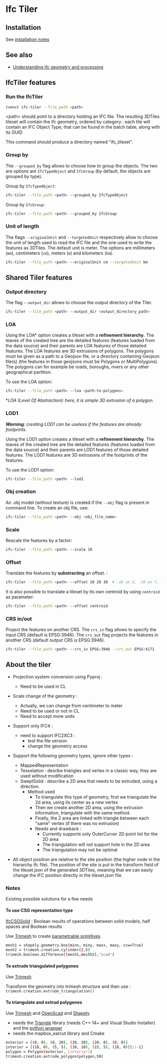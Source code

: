 # Ifc Tiler

## Installation

See [installation notes](https://github.com/VCityTeam/py3dtilers/blob/master/README.md)

## See also

- [Understanding ifc geometry and processing](IFC_Geometry.md)

## IfcTiler features

### Run the IfcTiler

```bash
(venv) ifc-tiler --file_path <path>
```

\<path\> should point to a directory holding an IFC file.
The resulting 3DTiles tileset will contain the ifc geometry, ordered by category :
each tile will contain an IFC Object Type, that can be found in the batch table, along with its GUID

This command should produce a directory named "ifc_tileset".

### Group by

The `--grouped_by` flag allows to choose how to group the objects. The two are options are `IfcTypeObject` and `IfcGroup` (by default, the objects are grouped by type).

Group by `IfcTypeObject`:

```bash
ifc-tiler --file_path <path> --grouped_by IfcTypeObject
```

Group by `IfcGroup`:

```bash
ifc-tiler --file_path <path> --grouped_by IfcGroup
```

### Unit of length

The flags `--originalUnit` and `--targetedUnit` respectively allow to choose the unit of length used to read the IFC file and the one used to write the features as 3DTiles. The default unit is meter. The options are millimeters (`mm`), centimeters (`cm`), meters (`m`) and kilometers (`km`).

```bash
ifc-tiler --file_path <path> --originalUnit cm --targetedUnit km
```

## Shared Tiler features

### Output directory

The flag `--output_dir` allows to choose the output directory of the Tiler.

```bash
ifc-tiler --file_path <path> --output_dir <output_directory_path>
```

### LOA

Using the LOA\* option creates a tileset with a __refinement hierarchy__. The leaves of the created tree are the detailed features (features loaded from the data source) and their parents are LOA features of those detailed features. The LOA features are 3D extrusions of polygons. The polygons must be given as a path to a Geojson file, or a directory containing Geojson file(s) (the features in those geojsons must be Polygons or MultiPolygons). The polygons can for example be roads, boroughs, rivers or any other geographical partition.

To use the LOA option:

```bash
ifc-tiler --file_path <path> --loa <path-to-polygons>
```

\*_LOA (Level Of Abstraction): here, it is simple 3D extrusion of a polygon._

### LOD1

___Warning__: creating LOD1 can be useless if the features are already footprints._

Using the LOD1 option creates a tileset with a __refinement hierarchy__. The leaves of the created tree are the detailed features (features loaded from the data source) and their parents are LOD1 features of those detailed features. The LOD1 features are 3D extrusions of the footprints of the features.

To use the LOD1 option:

```bash
ifc-tiler --file_path <path> --lod1
```

### Obj creation

An .obj model (without texture) is created if the `--obj` flag is present in command line. To create an obj file, use:

```bash
ifc-tiler --file_path <path> --obj <obj_file_name>
```

### Scale

Rescale the features by a factor:

```bash
ifc-tiler --file_path <path> --scale 10
```

### Offset

Translate the features by __substracting__ an offset. :

```bash
ifc-tiler --file_path <path> --offset 10 20 30  # -10 on X, -20 on Y, -30 on Z
```

It is also possible to translate a tileset by its own centroid by using `centroid` as parameter:

```bash
ifc-tiler --file_path <path> --offset centroid
```

### CRS in/out

Project the features on another CRS. The `crs_in` flag allows to specify the input CRS (default is EPSG:3946). The `crs_out` flag projects the features in another CRS (default output CRS is EPSG:3946).

```bash
ifc-tiler --file_path <path> --crs_in EPSG:3946 --crs_out EPSG:4171
```

## About the tiler

- Projection system conversion using Pyproj :
  - Need to be used in CL

- Scale change of the geometry :
  - Actually, we can change from centimeter to meter
  - Need to be used or not in CL
  - Need to accept more units

- Support only IFC4 :
  - need to support IFC2XC3 :
    - test the file version
    - change the geometry access

- Support the following geometry types, ignore other types :
  - MappedRepresentation
  - Tesselation : desribe triangles and vertex in a classic way, they are used without modification
  - SweptSolid : describe a 2D area that needs to be extruded, using a direction.
    - Method used
      - To triangulate this type of geometry, first we triangulate the 2d area, using its center as a new vertex
      - Then we create another 2D area, using the extrusion information, triangulate with the same method.
      - Finally, the 2 area are linked with triangle between each "same" vertex (if there was no extrusion)
      - Needs and drawback :
        - Currently supports only OuterCurver 2D point list for the 2D area
        - The triangulation will not support hole in the 2D area
        - The triangulation may not be optimal

- All object position are relative to the site position (the higher node in the hierarchy ifc file). The position of the site is put in the transform field of the tileset.json of the generated 3DTiles, meaning that we can easily change the IFC position directly in the tileset.json file.

### Notes

Existing possible solutions for a few needs

#### __To use CSG representation type__

[IfcCSGSolid](https://standards.buildingsmart.org/IFC/RELEASE/IFC4/ADD1/HTML/schema/ifcgeometricmodelresource/lexical/ifccsgsolid.htm) : Boolean results of operations between solid models, half spaces and Boolean results

Use [Trimesh](https://trimsh.org/index.html) to create [parametrable primitives](https://standards.buildingsmart.org/IFC/RELEASE/IFC4/ADD1/HTML/schema/ifcgeometricmodelresource/lexical/ifccsgprimitive3d.htm)

```bash
mesh1 = shapely.geometry.box(minx, miny, maxx, maxy, ccw=True) 
mesh2 = trimesh.creation.cylinder(2,5)
trimesh.boolean.difference([mesh1,mes5h2],"scad")
```

#### __To extrude triangulated polygones__

Use [Trimesh](https://trimsh.org/index.html)

Transform the geometry into trimesh structure and then use :  
```trimesh.creation.extrude_triangulation()```

#### __To triangulate and extrud polygones__

Use [Trimesh](https://trimsh.org/index.html) and [OpenScad](https://openscad.org/) and [Shapely](https://pypi.org/project/Shapely/)

- needs the [Triangle](https://www.cs.cmu.edu/~quake/triangle.html) library (needs C++ 14+ and Visual Studio Installer) and the [python wrapper](https://pypi.org/project/triangle/)
- needs the mapbox_earcut library and Cmake

```bash
exterior = [(0, 0), (0, 20), (20, 20), (20, 0), (0, 0)]
interior = [(10, 0), (5, 5), (10, 10), (15, 5), (10, 0)][::-1]
polygon = Polygon(exterior, [interior])
trimesh.creation.extrude_polygon(polygon,50)
```
